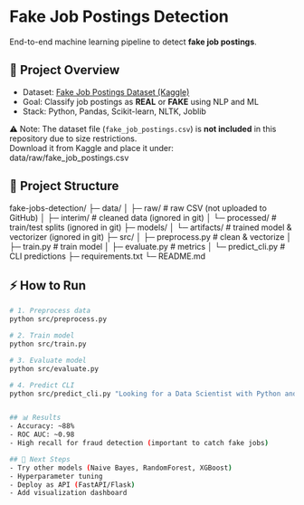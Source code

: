 # Fake Job Postings Detection

End-to-end machine learning pipeline to detect **fake job postings**.

## 🚀 Project Overview
- Dataset: [Fake Job Postings Dataset (Kaggle)](https://www.kaggle.com/datasets/shivamb/real-or-fake-fake-jobposting-prediction)
- Goal: Classify job postings as **REAL** or **FAKE** using NLP and ML
- Stack: Python, Pandas, Scikit-learn, NLTK, Joblib

⚠️ Note: The dataset file (`fake_job_postings.csv`) is **not included** in this repository due to size restrictions.  
Download it from Kaggle and place it under:
data/raw/fake_job_postings.csv


## 📂 Project Structure
fake-jobs-detection/
├─ data/
│ ├─ raw/ # raw CSV (not uploaded to GitHub)
│ ├─ interim/ # cleaned data (ignored in git)
│ └─ processed/ # train/test splits (ignored in git)
├─ models/
│ └─ artifacts/ # trained model & vectorizer (ignored in git)
├─ src/
│ ├─ preprocess.py # clean & vectorize
│ ├─ train.py # train model
│ ├─ evaluate.py # metrics
│ └─ predict_cli.py # CLI predictions
├─ requirements.txt
└─ README.md

## ⚡ How to Run
```bash
# 1. Preprocess data
python src/preprocess.py

# 2. Train model
python src/train.py

# 3. Evaluate model
python src/evaluate.py

# 4. Predict CLI
python src/predict_cli.py "Looking for a Data Scientist with Python and SQL experience"


## 📊 Results
- Accuracy: ~88%
- ROC AUC: ~0.98
- High recall for fraud detection (important to catch fake jobs)

## 🔮 Next Steps
- Try other models (Naive Bayes, RandomForest, XGBoost)
- Hyperparameter tuning
- Deploy as API (FastAPI/Flask)
- Add visualization dashboard
